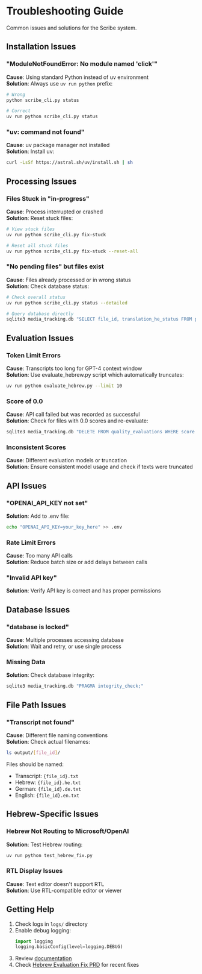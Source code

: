 # Troubleshooting Guide

Common issues and solutions for the Scribe system.

## Installation Issues

### "ModuleNotFoundError: No module named 'click'"
**Cause**: Using standard Python instead of uv environment  
**Solution**: Always use `uv run python` prefix:
```bash
# Wrong
python scribe_cli.py status

# Correct
uv run python scribe_cli.py status
```

### "uv: command not found"
**Cause**: uv package manager not installed  
**Solution**: Install uv:
```bash
curl -LsSf https://astral.sh/uv/install.sh | sh
```

## Processing Issues

### Files Stuck in "in-progress"
**Cause**: Process interrupted or crashed  
**Solution**: Reset stuck files:
```bash
# View stuck files
uv run python scribe_cli.py fix-stuck

# Reset all stuck files
uv run python scribe_cli.py fix-stuck --reset-all
```

### "No pending files" but files exist
**Cause**: Files already processed or in wrong status  
**Solution**: Check database status:
```bash
# Check overall status
uv run python scribe_cli.py status --detailed

# Query database directly
sqlite3 media_tracking.db "SELECT file_id, translation_he_status FROM processing_status WHERE translation_he_status != 'completed' LIMIT 10;"
```

## Evaluation Issues

### Token Limit Errors
**Cause**: Transcripts too long for GPT-4 context window  
**Solution**: Use evaluate_hebrew.py script which automatically truncates:
```bash
uv run python evaluate_hebrew.py --limit 10
```

### Score of 0.0
**Cause**: API call failed but was recorded as successful  
**Solution**: Check for files with 0.0 scores and re-evaluate:
```bash
sqlite3 media_tracking.db "DELETE FROM quality_evaluations WHERE score = 0.0 AND language = 'he';"
```

### Inconsistent Scores
**Cause**: Different evaluation models or truncation  
**Solution**: Ensure consistent model usage and check if texts were truncated

## API Issues

### "OPENAI_API_KEY not set"
**Solution**: Add to .env file:
```bash
echo "OPENAI_API_KEY=your_key_here" >> .env
```

### Rate Limit Errors
**Cause**: Too many API calls  
**Solution**: Reduce batch size or add delays between calls

### "Invalid API key"
**Solution**: Verify API key is correct and has proper permissions

## Database Issues

### "database is locked"
**Cause**: Multiple processes accessing database  
**Solution**: Wait and retry, or use single process

### Missing Data
**Solution**: Check database integrity:
```bash
sqlite3 media_tracking.db "PRAGMA integrity_check;"
```

## File Path Issues

### "Transcript not found"
**Cause**: Different file naming conventions  
**Solution**: Check actual filenames:
```bash
ls output/[file_id]/
```

Files should be named:
- Transcript: `{file_id}.txt`
- Hebrew: `{file_id}.he.txt`
- German: `{file_id}.de.txt`
- English: `{file_id}.en.txt`

## Hebrew-Specific Issues

### Hebrew Not Routing to Microsoft/OpenAI
**Solution**: Test Hebrew routing:
```bash
uv run python test_hebrew_fix.py
```

### RTL Display Issues
**Cause**: Text editor doesn't support RTL  
**Solution**: Use RTL-compatible editor or viewer

## Getting Help

1. Check logs in `logs/` directory
2. Enable debug logging:
   ```python
   import logging
   logging.basicConfig(level=logging.DEBUG)
   ```
3. Review [documentation](../README.md)
4. Check [Hebrew Evaluation Fix PRD](../PRDs/hebrew-evaluation-fix.md) for recent fixes